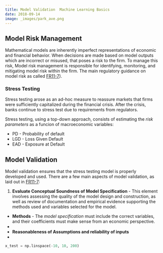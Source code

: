 ```yaml
---
title: Model Validation  Machine Learning Basics
date: 2018-09-14
image: _images/park_ave.png
---
```


## Model Risk Management
Mathematical models are inherently imperfect representations of economic and financial behavior.  When decisions are made based on model outputs which are incorrect or misused, that poses a risk to the firm.  To manage this risk, Model risk management is responsible for identifying, monitoring, and mitigating model risk within the firm.  The main regulatory guidance on model risk as called [FR11-7](https://www.federalreserve.gov/supervisionreg/srletters/sr1107.htm)).

### Stress Testing
Stress testing arose as an ad-hoc measure to reassure markets that firms were sufficiently capitalized during the financial crisis.  After the crisis, banks continue to stress test due to requirements from regulators.

Stress testing, using a top-down approach, consists of estimating the *risk parameters* as a funcion of macroeconomic variables:
* PD - Probability of default
* LGD - Loss Given Default
* EAD - Exposure at Default

## Model Validation
Model validation ensures that the stress testing model is properly developed and used.  There are a few main aspects of model validation, as laid out in [FR11-7](https://www.federalreserve.gov/supervisionreg/srletters/sr1107.htm):
1. **Evaluate Conceptual Soundness of Model Specification** - This element involves assessing the quality of the model design and construction, as well as review of documentation and empirical evidence supporting the methods used and variables selected for the model.
  * **Methods** - The *model specification* must include the correct variables, and their coefficients must make sense from an economic perspective.
* 
* **Reasonableness of Assumptions and reliability of inputs**
* 

```python
x_test = np.linspace(-10, 10, 200)
```
